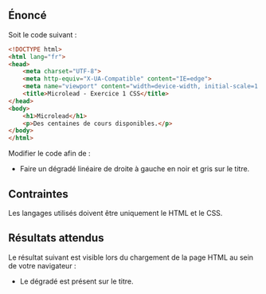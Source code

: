 ## Énoncé

Soit le code suivant : 

```html
<!DOCTYPE html>
<html lang="fr">
<head>
    <meta charset="UTF-8">
    <meta http-equiv="X-UA-Compatible" content="IE=edge">
    <meta name="viewport" content="width=device-width, initial-scale=1.0">
    <title>Microlead - Exercice 1 CSS</title>
</head>
<body>
    <h1>Microlead</h1>
    <p>Des centaines de cours disponibles.</p>
</body>
</html>
```

Modifier le code afin de :

- Faire un dégradé linéaire de droite à gauche en noir et gris sur le titre.

## Contraintes

Les langages utilisés doivent être uniquement le HTML et le CSS.

## Résultats attendus

Le résultat suivant est visible lors du chargement de la page HTML au sein de votre navigateur :

- Le dégradé est présent sur le titre.